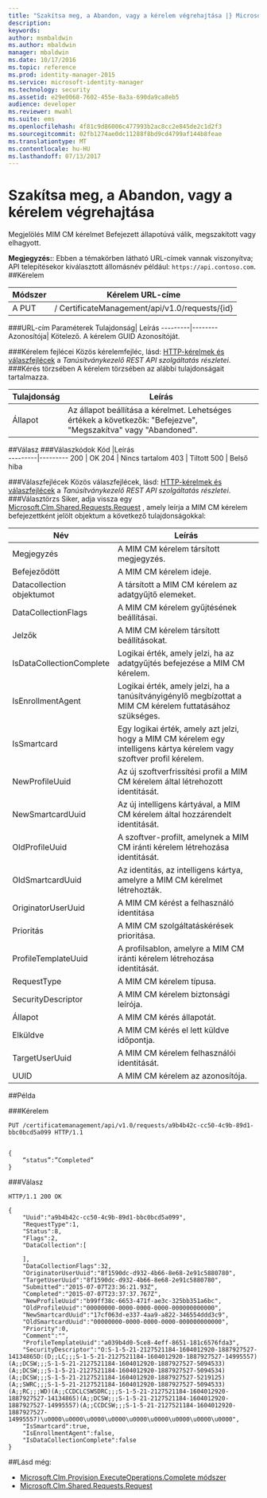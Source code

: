 ```yaml
---
title: "Szakítsa meg, a Abandon, vagy a kérelem végrehajtása |} Microsoft Docs"
description: 
keywords: 
author: msmbaldwin
ms.author: mbaldwin
manager: mbaldwin
ms.date: 10/17/2016
ms.topic: reference
ms.prod: identity-manager-2015
ms.service: microsoft-identity-manager
ms.technology: security
ms.assetid: e29e0068-7602-455e-8a3a-690da9ca8eb5
audience: developer
ms.reviewer: mwahl
ms.suite: ems
ms.openlocfilehash: 4f81c9d86006c477993b2ac8cc2e845de2c1d2f3
ms.sourcegitcommit: 02fb1274ae0dc11288f8bd9cd4799af144b8feae
ms.translationtype: MT
ms.contentlocale: hu-HU
ms.lasthandoff: 07/13/2017
---
```

# <a name="cancel-abandon-or-complete-a-request"></a>Szakítsa meg, a Abandon, vagy a kérelem végrehajtása
Megjelölés MIM CM kérelmet Befejezett állapotúvá válik, megszakított vagy elhagyott.

**Megjegyzés:**: Ebben a témakörben látható URL-címek vannak viszonyítva; API telepítésekor kiválasztott állomásnév például: `https://api.contoso.com`.
##<a name="request"></a>Kérelem


Módszer  |Kérelem URL-címe  
---------|---------
A PUT     |/ CertificateManagement/api/v1.0/requests/{id}

###<a name="url-parameters"></a>URL-cím Paraméterek
Tulajdonság| Leírás
---------|--------
Azonosítója| Kötelező. A kérelem GUID Azonosítóját.


###<a name="request-headers"></a>Kérelem fejlécei
Közös kérelemfejléc, lásd: [HTTP-kérelmek és válaszfejlécek](certificate-management-rest-api-service-details.md#http-request-and-response-headers) a *Tanúsítványkezelő REST API szolgáltatás részletei*.
###<a name="request-body"></a>Kérés törzsében
A kérelem törzsében az alábbi tulajdonságait tartalmazza.

Tulajdonság | Leírás
---------|-----------
Állapot | Az állapot beállítása a kérelmet. Lehetséges értékek a következők: "Befejezve", "Megszakítva" vagy "Abandoned".


##<a name="response"></a>Válasz
###<a name="response-codes"></a>Válaszkódok
Kód  |Leírás  
---------|---------
200     | OK
204 | Nincs tartalom
403 | Tiltott
500 | Belső hiba

###<a name="response-headers"></a>Válaszfejlécek
Közös válaszfejlécek, lásd: [HTTP-kérelmek és válaszfejlécek](certificate-management-rest-api-service-details.md#http-request-and-response-headers) a *Tanúsítványkezelő REST API szolgáltatás részletei*.
###<a name="response-body"></a>Választörzs
Siker, adja vissza egy [Microsoft.Clm.Shared.Requests.Request](https://msdn.microsoft.com/library/microsoft.clm.shared.requests.request.aspx) , amely leírja a MIM CM kérelem befejezettként jelölt objektum a következő tulajdonságokkal:

Név | Leírás
-----|------------
Megjegyzés | A MIM CM kérelem társított megjegyzés.
Befejeződött | A MIM CM kérelem ideje.
Datacollection objektumot | A társított a MIM CM kérelem az adatgyűjtő elemeket.
DataCollectionFlags | A MIM CM kérelem gyűjtésének beállításai.
Jelzők | A MIM CM kérelem társított beállításokat.
IsDataCollectionComplete | Logikai érték, amely jelzi, ha az adatgyűjtés befejezése a MIM CM kérelem.
IsEnrollmentAgent | Logikai érték, amely jelzi, ha a tanúsítványigénylő megbízottat a MIM CM kérelem futtatásához szükséges.
IsSmartcard | Egy logikai érték, amely azt jelzi, hogy a MIM CM kérelem egy intelligens kártya kérelem vagy szoftver profil kérelem.
NewProfileUuid | Az új szoftverfrissítési profil a MIM CM kérelem által létrehozott identitását.
NewSmartcardUuid | Az új intelligens kártyával, a MIM CM kérelem által hozzárendelt identitását.
OldProfileUuid | A szoftver-profilt, amelynek a MIM CM iránti kérelem létrehozása identitását.
OldSmartcardUuid | Az identitás, az intelligens kártya, amelyre a MIM CM kérelmet létrehozták.
OriginatorUserUuid | A MIM CM kérést a felhasználó identitása
Prioritás | A MIM CM szolgáltatáskérések prioritása.
ProfileTemplateUuid | A profilsablon, amelyre a MIM CM iránti kérelem létrehozása identitását.
RequestType | A MIM CM kérelem típusa.
SecurityDescriptor | A MIM CM kérelem biztonsági leírója.
Állapot | A MIM CM kérés állapotát.
Elküldve | A MIM CM kérés el lett küldve időpontja.
TargetUserUuid | A MIM CM kérelem felhasználói identitását.
UUID | A MIM CM kérelem az azonosítója.

##<a name="example"></a>Példa

###<a name="request"></a>Kérelem
```
PUT /certificatemanagement/api/v1.0/requests/a9b4b42c-cc50-4c9b-89d1-bbc0bcd5a099 HTTP/1.1


{
    “status”:”Completed”
}
```
###<a name="response"></a>Válasz
```
HTTP/1.1 200 OK

{
    "Uuid":"a9b4b42c-cc50-4c9b-89d1-bbc0bcd5a099",
    "RequestType":1,
    "Status":8,
    "Flags":2,
    "DataCollection":[

    ],
    "DataCollectionFlags":32,
    "OriginatorUserUuid":"8f1590dc-d932-4b66-8e68-2e91c5880780",
    "TargetUserUuid":"8f1590dc-d932-4b66-8e68-2e91c5880780",
    "Submitted":"2015-07-07T23:36:21.93Z",
    "Completed":"2015-07-07T23:37:37.767Z",
    "NewProfileUuid":"b99ff38c-6653-471f-ae3c-325bb351a6bc",
    "OldProfileUuid":"00000000-0000-0000-0000-000000000000",
    "NewSmartcardUuid":"17cf063d-e337-4aa9-a822-346554ddd3c9",
    "OldSmartcardUuid":"00000000-0000-0000-0000-000000000000",
    "Priority":0,
    "Comment":"",
    "ProfileTemplateUuid":"a039b4d0-5ce8-4eff-8651-181c6576fda3",
    "SecurityDescriptor":"O:S-1-5-21-2127521184-1604012920-1887927527-14134865D:(D;;LC;;;S-1-5-21-2127521184-1604012920-1887927527-14995557)(A;;DCSW;;;S-1-5-21-2127521184-1604012920-1887927527-5094533)(A;;DCSW;;;S-1-5-21-2127521184-1604012920-1887927527-5094534)(A;;DCSW;;;S-1-5-21-2127521184-1604012920-1887927527-5219125)(A;;SWRC;;;S-1-5-21-2127521184-1604012920-1887927527-5094533)(A;;RC;;;WD)(A;;CCDCLCSWSDRC;;;S-1-5-21-2127521184-1604012920-1887927527-14134865)(A;;DCSW;;;S-1-5-21-2127521184-1604012920-1887927527-14995557)(A;;CCDCSW;;;S-1-5-21-2127521184-1604012920-1887927527-14995557)\u0000\u0000\u0000\u0000\u0000\u0000\u0000\u0000\u0000",
    "IsSmartcard":true,
    "IsEnrollmentAgent":false,
    "IsDataCollectionComplete":false
}
```       
##<a name="see-also"></a>Lásd még:

- [Microsoft.Clm.Provision.ExecuteOperations.Complete módszer](https://msdn.microsoft.com/library/microsoft.clm.provision.executeoperations.complete.aspx)
- [Microsoft.Clm.Shared.Requests.Request](https://msdn.microsoft.com/library/microsoft.clm.shared.requests.request.aspx)
